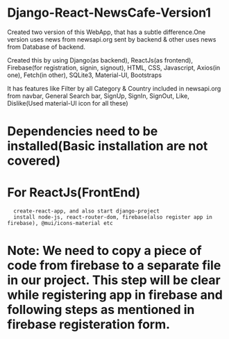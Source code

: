 # Django-React-NewsCafe-Version1

Created two version of this WebApp, that has a subtle difference.One version uses news from newsapi.org sent by backend & other uses news from Database of backend.

Created this by using Django(as backend), ReactJs(as frontend), Firebase(for registration, signin, signout), HTML, CSS, Javascript, Axios(in one), Fetch(in other), SQLite3, Material-UI, Bootstraps

It has features like Filter by all Category & Country included in newsapi.org from navbar, General Search bar, SignUp, SignIn, SignOut, Like, Dislike(Used material-UI icon for all these)
# Dependencies need to be installed(Basic installation are not covered)
   # For ReactJs(FrontEnd)
      create-react-app, and also start django-project
      install node-js, react-router-dom, firebase(also register app in firebase), @mui/icons-material etc

# Note: We need to copy a piece of code from firebase to a separate file in our project. This step will be clear while registering app in firebase and following steps as mentioned in firebase registeration form.
